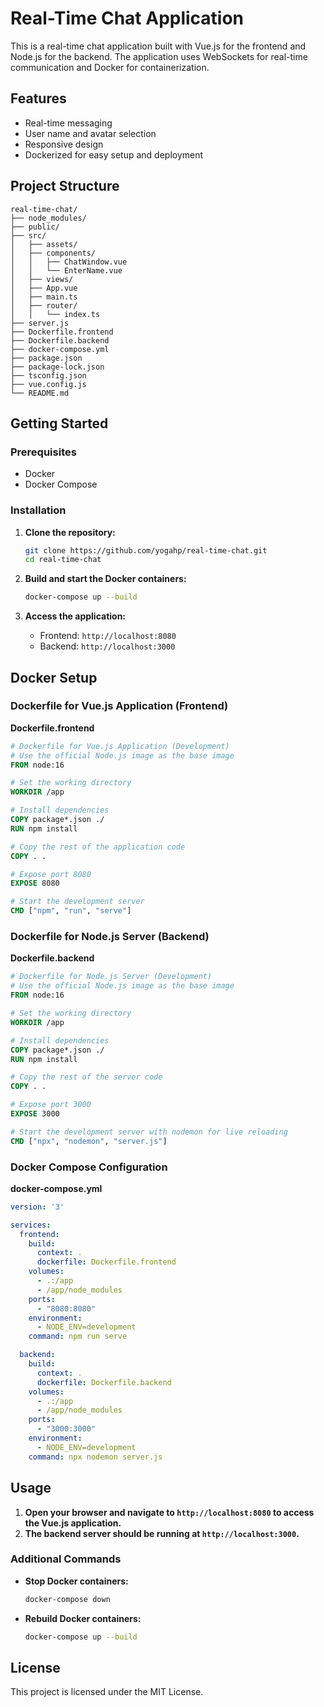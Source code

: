 # Real-Time Chat Application

This is a real-time chat application built with Vue.js for the frontend and Node.js for the backend. The application uses WebSockets for real-time communication and Docker for containerization.

## Features

- Real-time messaging
- User name and avatar selection
- Responsive design
- Dockerized for easy setup and deployment

## Project Structure

```plaintext
real-time-chat/
├── node_modules/
├── public/
├── src/
│   ├── assets/
│   ├── components/
│   │   ├── ChatWindow.vue
│   │   └── EnterName.vue
│   ├── views/
│   ├── App.vue
│   ├── main.ts
│   ├── router/
│   │   └── index.ts
├── server.js
├── Dockerfile.frontend
├── Dockerfile.backend
├── docker-compose.yml
├── package.json
├── package-lock.json
├── tsconfig.json
├── vue.config.js
└── README.md
```

## Getting Started

### Prerequisites

- Docker
- Docker Compose

### Installation

1. **Clone the repository:**

    ```sh
    git clone https://github.com/yogahp/real-time-chat.git
    cd real-time-chat
    ```

2. **Build and start the Docker containers:**

    ```sh
    docker-compose up --build
    ```

3. **Access the application:**

    - Frontend: `http://localhost:8080`
    - Backend: `http://localhost:3000`

## Docker Setup

### Dockerfile for Vue.js Application (Frontend)

**Dockerfile.frontend**

```Dockerfile
# Dockerfile for Vue.js Application (Development)
# Use the official Node.js image as the base image
FROM node:16

# Set the working directory
WORKDIR /app

# Install dependencies
COPY package*.json ./
RUN npm install

# Copy the rest of the application code
COPY . .

# Expose port 8080
EXPOSE 8080

# Start the development server
CMD ["npm", "run", "serve"]
```

### Dockerfile for Node.js Server (Backend)

**Dockerfile.backend**

```Dockerfile
# Dockerfile for Node.js Server (Development)
# Use the official Node.js image as the base image
FROM node:16

# Set the working directory
WORKDIR /app

# Install dependencies
COPY package*.json ./
RUN npm install

# Copy the rest of the server code
COPY . .

# Expose port 3000
EXPOSE 3000

# Start the development server with nodemon for live reloading
CMD ["npx", "nodemon", "server.js"]
```

### Docker Compose Configuration

**docker-compose.yml**

```yaml
version: '3'

services:
  frontend:
    build:
      context: .
      dockerfile: Dockerfile.frontend
    volumes:
      - .:/app
      - /app/node_modules
    ports:
      - "8080:8080"
    environment:
      - NODE_ENV=development
    command: npm run serve

  backend:
    build:
      context: .
      dockerfile: Dockerfile.backend
    volumes:
      - .:/app
      - /app/node_modules
    ports:
      - "3000:3000"
    environment:
      - NODE_ENV=development
    command: npx nodemon server.js
```

## Usage

1. **Open your browser and navigate to `http://localhost:8080` to access the Vue.js application.**
2. **The backend server should be running at `http://localhost:3000`.**

### Additional Commands

- **Stop Docker containers:**

    ```sh
    docker-compose down
    ```

- **Rebuild Docker containers:**

    ```sh
    docker-compose up --build
    ```

## License

This project is licensed under the MIT License.